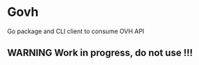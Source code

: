 Govh
====

Go package and CLI client to consume OVH API

WARNING Work in progress, do not use !!!
-------

